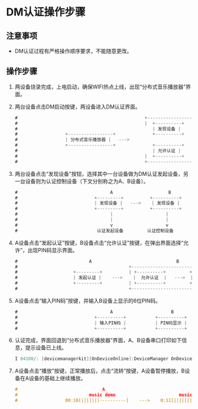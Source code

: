 # DM认证操作步骤

## 注意事项
- DM认证过程有严格操作顺序要求，不能随意更改。
## 操作步骤
1. 两设备烧录完成，上电启动，确保WIFI热点上线，出现“分布式音乐播放器”界面。
2. 两台设备点击DM启动按键，两设备进入DM认证界面。

   ```c#
   #                                                +-------------------------------------+
   #                                                |  +----------+         +----------+  |
   #                                                   | 发现设备 |          | 发起认证 |  
   #                  +-----------------+              +----------+         +----------+  
   #                  | 分布式音乐播放器 |   --->                                        
   #                  +-----------------+              +----------+         +----------+  
   #                                                   | 允许认证 |          | 输入PIN码 |  
   #                                                |  +----------+         +----------+  |
   #                                                +-------------------------------------+
   ```
3. 两台设备点击“发现设备”按钮，选择其中一台设备做为DM认证发起设备，另一台设备则为认证控制设备（下文分别称之为A、B设备）。

   ```c#
   #                                   A                     B
   #                             +---------+          +----------+
   #                             | 发现设备 |   --->    | 发现设备 |
   #                             +---------+          +----------+
   #                                   |                    |
   #                                   |                    |
   #                                   v                    v
   #                              认证发起设备         认证控制设备
   ```

4. A设备点击“发起认证”按键，B设备点击“允许认证”按键，在弹出界面选择“允许”，出现PIN码显示界面。

   ```c#
   #                           A                                B
   #                                          +----------------------------------+
   #                     +---------+          | +----------+         +---------+ |           +-----------+
   #                     | 发起认证 |    --->    |  允许认证  |   --->  |  允  许  |    ----->   | PIN码显示 |
   #                     +---------+          | +----------+         +---------+ |           +-----------+
   #                                          +----------------------------------+
   ```

5. A设备点击“输入PIN码”按键，并输入B设备上显示的6位PIN码。

   ```c#
   #                                   A                      B
   #                             +----------+           +----------+
   #                             | 输入PIN码 |           | PIN码显示 |
   #                             +----------+           +----------+
   ```

6. 认证完成，界面回退到“分布式音乐播放器”界面，A、B设备串口打印如下信息，提示设备已上线。

   ```C#
   I 04100/: [devicemanagerkit][OnDeviceOnline]:DeviceManager OnDeviceOnline pkgName:com.app.music_player
   ```
7. A设备点击“播放”按键，正常播放后，点击“流转”按键，A设备暂停播放，B设备在A设备的基础上继续播放。
   ```C
   #                                A                                 B
   #                           music demo                        music demo
   #                  00:10[|||||||----------]    --->    0:11[||||||||---------]
   ```



